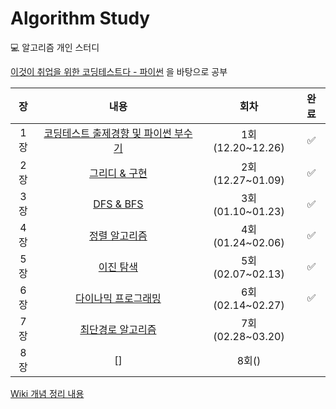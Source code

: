 # Algorithm Study
💻 알고리즘 개인 스터디

[이것이 취업을 위한 코딩테스트다 - 파이썬](https://www.youtube.com/watch?v=m-9pAwq1o3w&list=PLRx0vPvlEmdAghTr5mXQxGpHjWqSz0dgC&index=1) 을 바탕으로 공부

|장   | 내용                | 회차          |완료|
|:---:|:-------------------:|:-----------:|:----------:|
|1장  | [코딩테스트 출제경향 및 파이썬 부수기](https://github.com/data-say/algorithm-study-sy/wiki/1.-%EC%BD%94%EB%94%A9-%ED%85%8C%EC%8A%A4%ED%8A%B8-%EC%B6%9C%EC%A0%9C-%EA%B2%BD%ED%96%A5-%EB%B6%84%EC%84%9D-%EB%B0%8F-%ED%8C%8C%EC%9D%B4%EC%8D%AC-%EB%B6%80%EC%88%98%EA%B8%B0)  | 1회(12.20~12.26) |✅|
|2장  | [그리디 & 구현](https://github.com/data-say/algorithm-study-sy/wiki/2.-%EA%B7%B8%EB%A6%AC%EB%94%94-&-%EA%B5%AC%ED%98%84) | 2회(12.27~01.09) |✅ |
|3장  | [DFS & BFS](https://github.com/data-say/algorithm-study-sy/wiki/3.-DFS-&-BFS) | 3회(01.10~01.23) |✅ |
|4장  | [정렬 알고리즘](https://github.com/data-say/algorithm-study-sy/wiki/4.-%EC%A0%95%EB%A0%AC-%EC%95%8C%EA%B3%A0%EB%A6%AC%EC%A6%98) | 4회(01.24~02.06) |✅ |
|5장  | [이진 탐색](https://github.com/data-say/algorithm-study-sy/wiki/5.-%EC%9D%B4%EC%A7%84-%ED%83%90%EC%83%89) | 5회(02.07~02.13) |✅ |
|6장  | [다이나믹 프로그래밍](https://github.com/data-say/algorithm-study-sy/wiki/6.-%EB%8B%A4%EC%9D%B4%EB%82%98%EB%AF%B9-%ED%94%84%EB%A1%9C%EA%B7%B8%EB%9E%98%EB%B0%8D) | 6회(02.14~02.27) |✅ |
|7장  | [최단경로 알고리즘](https://github.com/data-say/algorithm-study-sy/wiki/7.-%EC%B5%9C%EB%8B%A8%EA%B2%BD%EB%A1%9C-%EC%95%8C%EA%B3%A0%EB%A6%AC%EC%A6%98) | 7회(02.28~03.20) | |
|8장  | [] | 8회() | |

[Wiki 개념 정리 내용](https://github.com/data-say//algorithm-study-sy/wiki)
